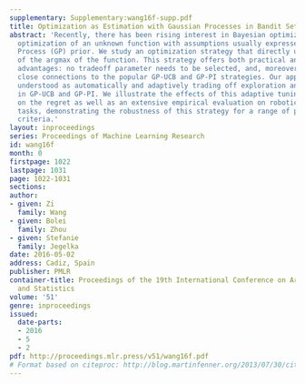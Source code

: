 ```yaml
---
supplementary: Supplementary:wang16f-supp.pdf
title: Optimization as Estimation with Gaussian Processes in Bandit Settings
abstract: 'Recently, there has been rising interest in Bayesian optimization – the
  optimization of an unknown function with assumptions usually expressed by a Gaussian
  Process (GP) prior. We study an optimization strategy that directly uses an estimate
  of the argmax of the function. This strategy offers both practical and theoretical
  advantages: no tradeoff parameter needs to be selected, and, moreover, we establish
  close connections to the popular GP-UCB and GP-PI strategies. Our approach can be
  understood as automatically and adaptively trading off exploration and exploitation
  in GP-UCB and GP-PI. We illustrate the effects of this adaptive tuning via bounds
  on the regret as well as an extensive empirical evaluation on robotics and vision
  tasks, demonstrating the robustness of this strategy for a range of performance
  criteria.'
layout: inproceedings
series: Proceedings of Machine Learning Research
id: wang16f
month: 0
firstpage: 1022
lastpage: 1031
page: 1022-1031
sections: 
author:
- given: Zi
  family: Wang
- given: Bolei
  family: Zhou
- given: Stefanie
  family: Jegelka
date: 2016-05-02
address: Cadiz, Spain
publisher: PMLR
container-title: Proceedings of the 19th International Conference on Artificial Intelligence
  and Statistics
volume: '51'
genre: inproceedings
issued:
  date-parts:
  - 2016
  - 5
  - 2
pdf: http://proceedings.mlr.press/v51/wang16f.pdf
# Format based on citeproc: http://blog.martinfenner.org/2013/07/30/citeproc-yaml-for-bibliographies/
---
```

